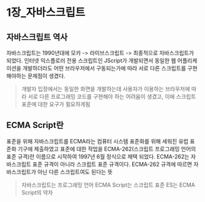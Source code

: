 # 1장_자바스크립트

## 자바스크립트 역사

자바스크립트는 1990년대에 모카 -> 라이브스크립트 -> 최종적으로 자바스크립트가 되었다.
인터넷 익스플로러 전용 스크립트인 JScript가 개발되면서 동일한 웹 어플리케이션을 개발하더라도
어떤 브라우저에서 구동되는가에 따라 서로 다른 스크립트를 구현해야하는 문제점이 생겼다.

> 개발자 입장에서는 동일한 화면을 개발하는데 사용자가 이용하는 브라우저에 따라 서로 다른 프로그래밍 코드를 구현해야 하는 어려움이 생겼고,
> 이에 스크립트 표준에 대한 요구가 필요하게됨

## ECMA Script란

표준을 위해 자바스크립트를 ECMA라는 컴퓨터 시스템 표준화를 위해 세워진 유럽 표준화 기구에 제출하였고
표준에 대한 작업을 ECMA-262(스크립트 프로그래밍 언어의 표준 규격)란 이름으로 시작하여
1997년 6월 정식으로 채택 되었다. 
ECMA-262는 자바스크립트 표준 규격이 아니라 스크립트 표준 규격이다.
ECMA-262 규격에 따르면 자바스크립트가 아닌 다른 스크립트여도 된다는 뜻

> 자바스크립트는 프로그래밍 언어
> ECMA Script는 스크립트 표준
> ES는 ECMA Script의 약자